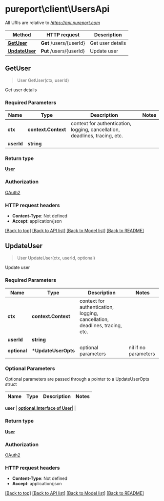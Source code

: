 # pureport\client\UsersApi

All URIs are relative to *https://api.pureport.com*

Method | HTTP request | Description
------------- | ------------- | -------------
[**GetUser**](UsersApi.md#GetUser) | **Get** /users/{userId} | Get user details
[**UpdateUser**](UsersApi.md#UpdateUser) | **Put** /users/{userId} | Update user



## GetUser

> User GetUser(ctx, userId)

Get user details

### Required Parameters


Name | Type | Description  | Notes
------------- | ------------- | ------------- | -------------
**ctx** | **context.Context** | context for authentication, logging, cancellation, deadlines, tracing, etc.
**userId** | **string**|  | 

### Return type

[**User**](User.md)

### Authorization

[OAuth2](../README.md#OAuth2)

### HTTP request headers

- **Content-Type**: Not defined
- **Accept**: application/json

[[Back to top]](#) [[Back to API list]](../README.md#documentation-for-api-endpoints)
[[Back to Model list]](../README.md#documentation-for-models)
[[Back to README]](../README.md)


## UpdateUser

> User UpdateUser(ctx, userId, optional)

Update user

### Required Parameters


Name | Type | Description  | Notes
------------- | ------------- | ------------- | -------------
**ctx** | **context.Context** | context for authentication, logging, cancellation, deadlines, tracing, etc.
**userId** | **string**|  | 
 **optional** | ***UpdateUserOpts** | optional parameters | nil if no parameters

### Optional Parameters

Optional parameters are passed through a pointer to a UpdateUserOpts struct


Name | Type | Description  | Notes
------------- | ------------- | ------------- | -------------

 **user** | [**optional.Interface of User**](User.md)|  | 

### Return type

[**User**](User.md)

### Authorization

[OAuth2](../README.md#OAuth2)

### HTTP request headers

- **Content-Type**: Not defined
- **Accept**: application/json

[[Back to top]](#) [[Back to API list]](../README.md#documentation-for-api-endpoints)
[[Back to Model list]](../README.md#documentation-for-models)
[[Back to README]](../README.md)

